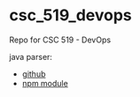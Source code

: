 # csc_519_devops
Repo for CSC 519 - DevOps

java parser: 
- [github](https://github.com/mazko/jsjavaparser)
- [npm module](https://www.npmjs.com/package/java-parser)